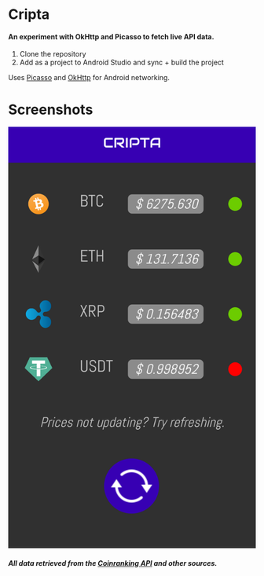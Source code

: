 # Cripta
#### An experiment with OkHttp and Picasso to fetch live API data.

1. Clone the repository
2. Add as a project to Android Studio and sync + build the project

Uses [Picasso](https://square.github.io/picasso/) and [OkHttp](https://square.github.io/okhttp/) for Android networking.

# Screenshots
![](ss.png)

#### *All data retrieved from the [Coinranking API](https://api.coinranking.com/v1/public/coins) and other sources.*
